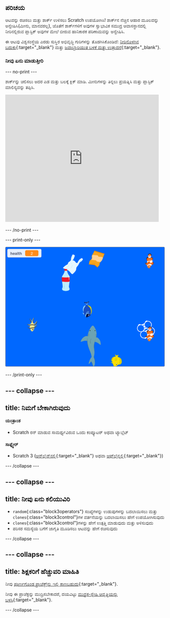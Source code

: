## ಪರಿಚಯ

ಆಟವನ್ನು ರಚಿಸಲು ಮತ್ತು ಶಾರ್ಕ್‌ ಉಳಿಸಲು Scratch ಉಪಯೋಗಿಸಿ! ಶಾರ್ಕ್‌ನ ನೆಚ್ಚಿನ ಆಹಾರ ಮೂಲವನ್ನು ಅನ್ವೇಷಿಸಿ(ಮೀನು, ಮಾನವರಲ್ಲ), ಜೊತೆಗೆ ಶಾರ್ಕ್‌ಗಳಿಗೆ ಅವುಗಳ ಸ್ವಾಭಾವಿಕ ಸಮುದ್ರ ಆವಾಸಸ್ಥಾನದಲ್ಲಿ ನೀರಿನಲ್ಲಿರುವ ಪ್ಲಾಸ್ಟಿಕ್ ಅವುಗಳ ಮೇಲೆ ಬೀರುವ ಹಾನಿಕಾರಕ ಪರಿಣಾಮವನ್ನು ಅನ್ವೇಷಿಸಿ.

ಈ ಆಟವು ವಿಶ್ವಸಂಸ್ಥೆಯ ಎರಡು ಸುಸ್ಥಿರ ಅಭಿವೃದ್ಧಿ ಗುರಿಗಳನ್ನು ತೊಡಗಿಸಿಕೊಂಡಿದೆ: [ನೀರಿನೊಳಗಿನ ಬದುಕು](https://www.undp.org/sustainable-development-goals#below-water){:target="_blank"} ಮತ್ತು [ಜವಾಬ್ದಾರಿಯುತ ಬಳಕೆ ಮತ್ತು ಉತ್ಪಾದನೆ](https://www.undp.org/sustainable-development-goals#responsible-consumption-and-production){:target="_blank"}.

### ನೀವು ಏನು ಮಾಡುತ್ತೀರಿ

--- no-print ---

ಶಾರ್ಕ್‌ನ್ನು ಚಲಿಸಲು ಅದರ ಎಡ ಮತ್ತು ಬಲಕ್ಕೆ ಕ್ಲಿಕ್‌ ಮಾಡಿ. ಮೀನುಗಳನ್ನು ತಿನ್ನಲು ಪ್ರಯತ್ನಿಸಿ ಮತ್ತು ಪ್ಲಾಸ್ಟಿಕ್ ಮಾಲಿನ್ಯವನ್ನು ತಪ್ಪಿಸಿ.

<div class="scratch-preview">
<iframe src="https://scratch.mit.edu/projects/416171540/embed" allowtransparency="true" width="485" height="402" frameborder="0" scrolling="no" allowfullscreen></iframe>
</div>

--- /no-print ---

--- print-only ---

![ಸಂಪೂರ್ಣ ಪ್ರಾಜೆಕ್ಟ್](images/complete.png)

--- /print-only ---

--- collapse ---
---
title: ನಿಮಗೆ ಬೇಕಾಗಿರುವುದು
---

#### ಯಂತ್ರಾಂಶ

+ Scratch ರನ್‌ ಮಾಡುವ ಸಾಮರ್ಥ್ಯವಿರುವ ಒಂದು ಕಂಪ್ಯೂಟರ್‌ ಅಥವಾ ಟ್ಯಾಬ್ಲೆಟ್

#### ಸಾಫ್ಟ್ವೇರ್

+ Scratch 3 ([ಆನ್‌ಲೈನ್‌ನಲ್ಲಿ](https://scratch.mit.edu/){:target="_blank"} ಅಥವಾ [ಆಫ್‌ಲೈನ್ನಲ್ಲಿ](https://scratch.mit.edu/download){:target="_blank"})

--- /collapse ---

--- collapse ---
---
title: ನೀವು ಏನು ಕಲಿಯುವಿರಿ
---

+ `random`{:class="block3operators"} ಸಂಖ್ಯೆಗಳನ್ನು ಉಡುಪುಗಳನ್ನು ಬದಲಾಯಿಸಲು ಮತ್ತು `clones`{:class="block3control"}ಗಳ ವರ್ತನೆಯನ್ನು ಬದಲಾಯಿಸಲು ಹೇಗೆ ಉಪಯೋಗಿಸುವುದು
+ `clones`{:class="block3control"}ಗಳನ್ನು ಹೇಗೆ ಉತ್ಪತ್ತಿ ಮಾಡುವುದು ಮತ್ತು ಅಳಿಸುವುದು
+ ಪರಿಸರ ಸಮಸ್ಯೆಯ ಬಗೆಗೆ ಜಾಗೃತಿ ಮೂಡಿಸಲು ಆಟವನ್ನು ಹೇಗೆ ರಚಿಸುವುದು

--- /collapse ---

--- collapse ---
---
title: ಶಿಕ್ಷಕರಿಗೆ ಹೆಚ್ಚುವರಿ ಮಾಹಿತಿ
---

ನೀವು [ಪೂರ್ಣಗೊಂಡ ಪ್ರಾಜೆಕ್ಟ್‌ನ್ನು ಇಲ್ಲಿ ಕಾಣಬಹುದು](https://rpf.io/p/kn-IN/save-the-shark-get){:target="_blank"}.

ನೀವು ಈ ಪ್ರಾಜೆಕ್ಟನ್ನು ಮುದ್ರಿಸಬೇಕಾದರೆ, ದಯವಿಟ್ಟು [ಮುದ್ರಕ-ಸ್ನೇಹಿ ಆವೃತ್ತಿಯನ್ನು ಬಳಸಿ](https://projects.raspberrypi.org/kn-IN/projects/save-the-shark/print){:target="_blank"}.

--- /collapse ---
